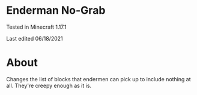 # Enderman No-Grab

Tested in Minecraft 1.17.1

Last edited 06/18/2021

# About

Changes the list of blocks that endermen can pick up to include nothing at all.  They're creepy enough as it is.
